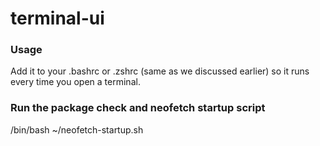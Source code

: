 # terminal-ui

### Usage

Add it to your .bashrc or .zshrc (same as we discussed earlier) so it runs every time you open a terminal.

### Run the package check and neofetch startup script
/bin/bash ~/neofetch-startup.sh
